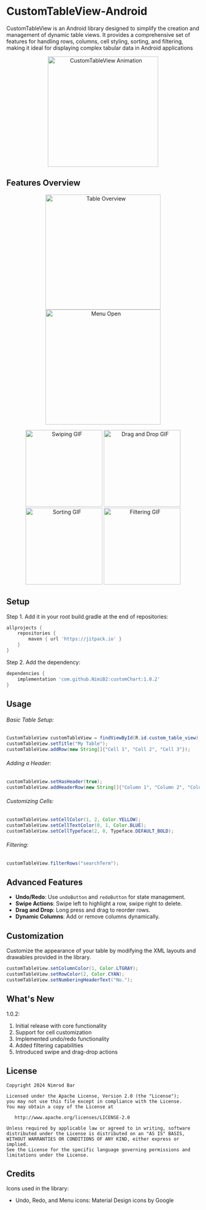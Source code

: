 # CustomTableView-Android
CustomTableView is an Android library designed to simplify the creation and management of dynamic table views. It provides a comprehensive set of features for handling rows, columns, cell styling, sorting, and filtering, making it ideal for displaying complex tabular data in Android applications
<p align="center">
  <img src="https://github.com/NimiB2/customChart/raw/main/assets/customtable.gif" width="288" alt="CustomTableView Animation">
</p>

## Features Overview

<p align="center">
  <img src="https://github.com/user-attachments/assets/af4f120f-8ebc-4b7c-a1e6-fc798e3cd5eb" alt="Table Overview" height="300">
  <img src="https://github.com/user-attachments/assets/f80f7ecd-e137-459c-b277-e5587156cc73" alt="Menu Open" height="300" style="vertical-align: top;">
</p>

<p align="center">
    <img src="https://github.com/user-attachments/assets/ac13fec8-645b-4e81-bd17-9ae3c90b8f4b" width="200" alt="Swiping GIF">
    <img src="https://github.com/user-attachments/assets/81010c59-8b4b-4be8-946a-9d64c8c9692d" width="200" alt="Drag and Drop GIF">
    <img src="https://github.com/user-attachments/assets/6218ab81-f9a0-4002-aeff-d43cdc4ba5f2" width="200" alt="Sorting GIF">
    <img src="https://github.com/user-attachments/assets/544cd49d-a967-4989-9c44-e36f6eb98b92" width="200" alt="Filtering GIF">
</p>



## Setup
Step 1. Add it in your root build.gradle at the end of repositories:
```gradle
allprojects {
    repositories {
        maven { url 'https://jitpack.io' }
    }
}
```

Step 2. Add the dependency:

```gradle
dependencies {
    implementation 'com.github.NimiB2:customChart:1.0.2'
}
```

## Usage

###### Basic Table Setup:
```java
CustomTableView customTableView = findViewById(R.id.custom_table_view);
customTableView.setTitle("My Table");
customTableView.addRow(new String[]{"Cell 1", "Cell 2", "Cell 3"});
```

###### Adding a Header:
```java
customTableView.setHasHeader(true);
customTableView.addHeaderRow(new String[]{"Column 1", "Column 2", "Column 3"});
```

###### Customizing Cells:
```java
customTableView.setCellColor(1, 2, Color.YELLOW);
customTableView.setCellTextColor(0, 1, Color.BLUE);
customTableView.setCellTypeface(2, 0, Typeface.DEFAULT_BOLD);
```

###### Filtering:
```java
customTableView.filterRows("searchTerm");
```

## Advanced Features

- **Undo/Redo**: Use `undoButton` and `redoButton` for state management.
- **Swipe Actions**: Swipe left to highlight a row, swipe right to delete.
- **Drag and Drop**: Long press and drag to reorder rows.
- **Dynamic Columns**: Add or remove columns dynamically.

## Customization

Customize the appearance of your table by modifying the XML layouts and drawables provided in the library.

```java
customTableView.setColumnColor(1, Color.LTGRAY);
customTableView.setRowColor(2, Color.CYAN);
customTableView.setNumberingHeaderText("No.");
```

## What's New
1.0.2:
1. Initial release with core functionality
2. Support for cell customization
3. Implemented undo/redo functionality
4. Added filtering capabilities
5. Introduced swipe and drag-drop actions

## License

    Copyright 2024 Nimrod Bar

    Licensed under the Apache License, Version 2.0 (the "License");
    you may not use this file except in compliance with the License.
    You may obtain a copy of the License at

       http://www.apache.org/licenses/LICENSE-2.0

    Unless required by applicable law or agreed to in writing, software
    distributed under the License is distributed on an "AS IS" BASIS,
    WITHOUT WARRANTIES OR CONDITIONS OF ANY KIND, either express or implied.
    See the License for the specific language governing permissions and
    limitations under the License.

## Credits

Icons used in the library:
- Undo, Redo, and Menu icons: Material Design icons by Google
